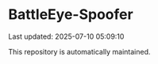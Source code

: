 # BattleEye-Spoofer

Last updated: 2025-07-10 05:09:10

This repository is automatically maintained.
